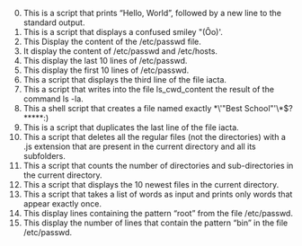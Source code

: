0. This is a script that prints “Hello, World”, followed by a new line to the standard output.
1. This is a script that displays a confused smiley "(Ôo)'.
2. This Display the content of the /etc/passwd file.
3. It display the content of /etc/passwd and /etc/hosts.
4. This display the last 10 lines of /etc/passwd.
5. This display the first 10 lines of /etc/passwd.
6. This a script that displays the third line of the file iacta.
7. This a script that writes into the file ls_cwd_content the result of the command ls -la.
8. This a shell script that creates a file named exactly \*\\'"Best School"\'\\*$\?\*\*\*\*\*:)
9. This is a script that duplicates the last line of the file iacta.
10. This  a script that deletes all the regular files (not the directories) with a .js extension that are present in the current directory and all its subfolders.
11. This a script that counts the number of directories and sub-directories in the current directory.
12. This a script that displays the 10 newest files in the current directory.
13. This a script that takes a list of words as input and prints only words that appear exactly once.
14. This display lines containing the pattern “root” from the file /etc/passwd.
15. This display the number of lines that contain the pattern “bin” in the file /etc/passwd.


